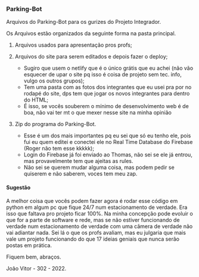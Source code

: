### Parking-Bot
Arquivos do Parking-Bot para os gurizes do Projeto Integrador.

Os Arquivos estão organizados da seguinte forma na pasta principal.

1. Arquivos usados para apresentação pros profs;

2. Arquivos do site para serem editados e depois fazer o deploy;
	- Sugiro que usem o netlify que é o único grátis que eu achei (não vão esquecer de upar o site pq isso é coisa de projeto sem tec. info, vulgo os outros grupos);	
	- Tem uma pasta com as fotos dos integrantes que eu usei pra por no rodapé do site, dps tem que jogar os novos integrantes para dentro do HTML;
	- É isso, se vocês souberem o mínimo de desenvolvimento web é de boa, não vai ter mt o que mexer nesse site na minha opinião
    
3. Zip do programa do Parking-Bot.

   - Esse é um dos mais importantes pq eu sei que só eu tenho ele, pois fui eu quem editei e conectei ele no Real Time Database do Firebase (Roger não tem   esse kkkkk);
   - Login do Firebase já foi enviado ao Thomas, não sei se ele já entrou, mas provavelmente tem que ajeitas as rules.
   - Não sei se querem mudar alguma coisa, mas podem pedir se quiserem e não saberem, voces tem meu zap.

 #### Sugestão   
 A melhor coisa que vocês podem fazer agora é rodar esse código em python em algum pc que fique 24/7 num estacionamento de verdade. Era isso que faltava pro projeto ficar 100%. Na minha concepção pode evoluir o que for a parte de software e rede, mas se não estiver funcionando de verdade num estacionamento de verdade com uma câmera de verdade não vai adiantar nada. Sei lá o que os profs avaliam, mas eu julgaria que mais vale um projeto funcionando do que 17 ideias geniais que nunca serão postas em prática.
 
 Fiquem bem, abraços.
 
 João Vitor - 302 - 2022.
